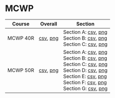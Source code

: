 # MCWP

| Course | Overall | Section |
| ------ | ------- | ------- |
| MCWP 40R | [csv](https://github.com/UCSD-Historical-Enrollment-Data/2024Summer3/blob/main/overall/MCWP%2040R.csv), [png](https://raw.githubusercontent.com/UCSD-Historical-Enrollment-Data/2024Summer3/main/plot_overall/MCWP%2040R.png) | Section A: [csv](https://github.com/UCSD-Historical-Enrollment-Data/2024Summer3/blob/main/section/MCWP%2040R_A.csv), [png](https://raw.githubusercontent.com/UCSD-Historical-Enrollment-Data/2024Summer3/main/plot_section/MCWP%2040R_A.png)<br>Section B: [csv](https://github.com/UCSD-Historical-Enrollment-Data/2024Summer3/blob/main/section/MCWP%2040R_B.csv), [png](https://raw.githubusercontent.com/UCSD-Historical-Enrollment-Data/2024Summer3/main/plot_section/MCWP%2040R_B.png)<br>Section C: [csv](https://github.com/UCSD-Historical-Enrollment-Data/2024Summer3/blob/main/section/MCWP%2040R_C.csv), [png](https://raw.githubusercontent.com/UCSD-Historical-Enrollment-Data/2024Summer3/main/plot_section/MCWP%2040R_C.png) |
| MCWP 50R | [csv](https://github.com/UCSD-Historical-Enrollment-Data/2024Summer3/blob/main/overall/MCWP%2050R.csv), [png](https://raw.githubusercontent.com/UCSD-Historical-Enrollment-Data/2024Summer3/main/plot_overall/MCWP%2050R.png) | Section A: [csv](https://github.com/UCSD-Historical-Enrollment-Data/2024Summer3/blob/main/section/MCWP%2050R_A.csv), [png](https://raw.githubusercontent.com/UCSD-Historical-Enrollment-Data/2024Summer3/main/plot_section/MCWP%2050R_A.png)<br>Section B: [csv](https://github.com/UCSD-Historical-Enrollment-Data/2024Summer3/blob/main/section/MCWP%2050R_B.csv), [png](https://raw.githubusercontent.com/UCSD-Historical-Enrollment-Data/2024Summer3/main/plot_section/MCWP%2050R_B.png)<br>Section C: [csv](https://github.com/UCSD-Historical-Enrollment-Data/2024Summer3/blob/main/section/MCWP%2050R_C.csv), [png](https://raw.githubusercontent.com/UCSD-Historical-Enrollment-Data/2024Summer3/main/plot_section/MCWP%2050R_C.png)<br>Section D: [csv](https://github.com/UCSD-Historical-Enrollment-Data/2024Summer3/blob/main/section/MCWP%2050R_D.csv), [png](https://raw.githubusercontent.com/UCSD-Historical-Enrollment-Data/2024Summer3/main/plot_section/MCWP%2050R_D.png)<br>Section E: [csv](https://github.com/UCSD-Historical-Enrollment-Data/2024Summer3/blob/main/section/MCWP%2050R_E.csv), [png](https://raw.githubusercontent.com/UCSD-Historical-Enrollment-Data/2024Summer3/main/plot_section/MCWP%2050R_E.png)<br>Section F: [csv](https://github.com/UCSD-Historical-Enrollment-Data/2024Summer3/blob/main/section/MCWP%2050R_F.csv), [png](https://raw.githubusercontent.com/UCSD-Historical-Enrollment-Data/2024Summer3/main/plot_section/MCWP%2050R_F.png)<br>Section G: [csv](https://github.com/UCSD-Historical-Enrollment-Data/2024Summer3/blob/main/section/MCWP%2050R_G.csv), [png](https://raw.githubusercontent.com/UCSD-Historical-Enrollment-Data/2024Summer3/main/plot_section/MCWP%2050R_G.png) |
